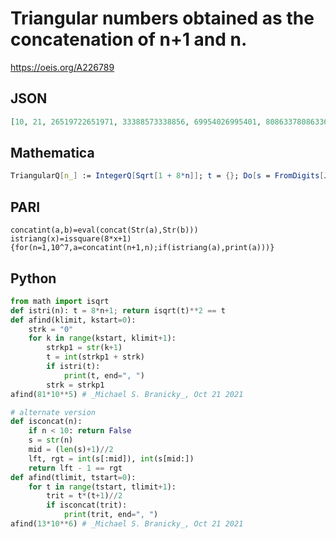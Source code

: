 # Triangular numbers obtained as the concatenation of n\+1 and n\.
https://oeis.org/A226789
## JSON
```JSON
[10, 21, 26519722651971, 33388573338856, 69954026995401, 80863378086336]
```
## Mathematica
```Mathematica
TriangularQ[n_] := IntegerQ[Sqrt[1 + 8*n]]; t = {}; Do[s = FromDigits[Join[IntegerDigits[n+1], IntegerDigits[n]]]; If[TriangularQ[s], AppendTo[t, s]], {n, 100000}]; t (* _T. D. Noe_, Jun 18 2013 *)
```
## PARI
```PARI
concatint(a,b)=eval(concat(Str(a),Str(b)))
istriang(x)=issquare(8*x+1)
{for(n=1,10^7,a=concatint(n+1,n);if(istriang(a),print(a)))}
```
## Python
```Python
from math import isqrt
def istri(n): t = 8*n+1; return isqrt(t)**2 == t
def afind(klimit, kstart=0):
    strk = "0"
    for k in range(kstart, klimit+1):
        strkp1 = str(k+1)
        t = int(strkp1 + strk)
        if istri(t):
            print(t, end=", ")
        strk = strkp1
afind(81*10**5) # _Michael S. Branicky_, Oct 21 2021
```
```Python
# alternate version
def isconcat(n):
    if n < 10: return False
    s = str(n)
    mid = (len(s)+1)//2
    lft, rgt = int(s[:mid]), int(s[mid:])
    return lft - 1 == rgt
def afind(tlimit, tstart=0):
    for t in range(tstart, tlimit+1):
        trit = t*(t+1)//2
        if isconcat(trit):
            print(trit, end=", ")
afind(13*10**6) # _Michael S. Branicky_, Oct 21 2021
```
